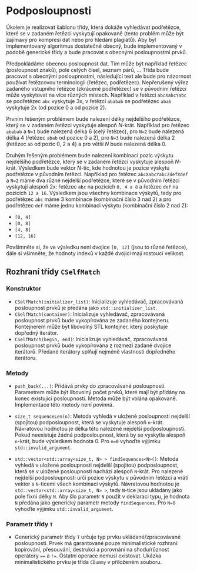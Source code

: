 # Podposloupnosti

Úkolem je realizovat šablonu třídy, která dokáže vyhledávat podřetězce, které se v zadaném řetězci vyskytují opakovaně (tento problém může být zajímavý pro kompresi dat nebo pro hledání plagiátů). Aby byl implementovaný algoritmus dostatečně obecný, bude implementovaný v podobě generické třídy a bude pracovat s obecnými posloupnostmi prvků.

Předpokládáme obecnou posloupnost dat. Tím může být například řetězec (posloupnost znaků), pole celých čísel, seznam párů, ... Třída bude pracovat s obecnými posloupnostmi, následující text ale bude pro názornost používat řetězcovou terminologii (řetězec, podřetězec). Nepřerušený výřez zadaného vstupního řetězce (zkráceně podřetězec) se v původním řetězci může vyskytovat na více různých místech. Například v řetězci `abcXabcYabc` se podřetězec `abc` vyskytuje 3x, v řetězci `ababab` se podřetězec `abab` vyskytuje 2x (od pozice 0 a od pozice 2).

Prvním řešeným problémem bude nalezení délky nejdelšího podřetězce, který se v zadaném řetězci vyskytuje alespoň _N_-krát. Například pro řetězec `ababab` a `N=1` bude nalezená délka 6 (celý řetězec), pro `N=2` bude nalezená délka 4 (řetězec `abab` od pozice 0 a 2), pro `N=3` bude nalezená délka 2 (řetězec `ab` od pozic 0, 2 a 4) a pro větší _N_ bude nalezená délka 0.

Druhým řešeným problémem bude nalezení kombinací pozic výskytu nejdelšího podřetězce, který se v zadaném řetězci vyskytuje alespoň _N_-krát. Výsledkem bude vektor _N_-tic, kde hodnotou je pozice výskytu podřetězce v původním řetězci. Například pro řetězec `abcXabcYabcZdefXdef` a `N=2` máme dva různé nejdelší podřetězce, které se v původním řetězci vyskytují alespoň 2x: řetězec `abc` na pozicích `0, 4 a 8` a řetězec `def` na pozicích `12 a 16`. Výsledkem jsou všechny kombinace výskytů, tedy pro podřetězec `abc` máme 3 kombinace (kombinační číslo 3 nad 2) a pro podřetězec `def` máme jednu kombinaci výskytu (kombinační číslo 2 nad 2):

- `[0, 4]`
- `[0, 8]`
- `[4, 8]`
- `[12, 16]`

Povšimněte si, že ve výsledku není dvojice `[0, 12]` (jsou to různé řetězce), dále si všimněte, že hodnoty indexů v každé dvojici mají rostoucí velikost.

## Rozhraní třídy `CSelfMatch`

### Konstruktor

- `CSelfMatch(initializer_list)`: Inicializuje vyhledávač, zpracovávaná posloupnost prvků je předána jako `std::initializer_list`.
- `CSelfMatch(container)`: Inicializuje vyhledávač, zpracovávaná posloupnost prvků bude vykopírována ze zadaného kontejneru. Kontejnerem může být libovolný STL kontejner, který poskytuje dopředný iterátor.
- `CSelfMatch(begin, end)`: Inicializuje vyhledávač, zpracovávaná posloupnost prvků bude vykopírována z rozmezí zadané dvojice iterátorů. Předané iterátory splňují nejméně vlastnosti dopředného iterátoru.

### Metody

- `push_back(...)`: Přidává prvky do zpracovávané posloupnosti. Parametrem může být libovolný počet prvků, které mají být přidány na konec existující posloupnosti. Metoda může být volána opakovaně. Implementace této metody není povinná.

- `size_t sequenceLen(n)`: Metoda vyhledá v uložené posloupnosti nejdelší (spojitou) podposloupnost, která se vyskytuje alespoň `n`-krát. Návratovou hodnotou je délka této nalezené nejdelší podposloupnosti. Pokud neexistuje žádná podposloupnost, která by se vyskytla alespoň `n`-krát, bude výsledkem hodnota 0. Pro `n=0` vyhoďte výjimku `std::invalid_argument`.

- `std::vector<std::array<size_t, N> > findSequences<N>()`: Metoda vyhledá v uložené posloupnosti nejdelší (spojitou) podposloupnost, která se v uložené posloupnosti nachází alespoň `N`-krát. Pro nalezené nejdelší podposloupnosti určí pozice výskytu v původním řetězci a vrátí vektor s `N`-ticemi všech kombinací výskytů. Návratovou hodnotou je `std::vector<std::array<size_t, N> >`, tedy `N`-tice jsou ukládány jako pole fixní délky `N`. Aby šlo parametr `N` použít v deklaraci typu, je hodnota `N` předána jako generický parametr metody `findSequences`. Pro `N=0` vyhoďte výjimku `std::invalid_argument`.

### Parametr třídy `T`

- Generický parametr třídy `T` určuje typ prvku ukládané/zpracovávané posloupnosti. Prvek má garantované pouze minimalistické rozhraní: kopírování, přesouvání, destrukci a porovnání na shodu/různost operátory `==` a `!=`. Ostatní operace nemusí existovat. Ukázka minimalistického prvku je třída `CDummy` v přiloženém souboru.
